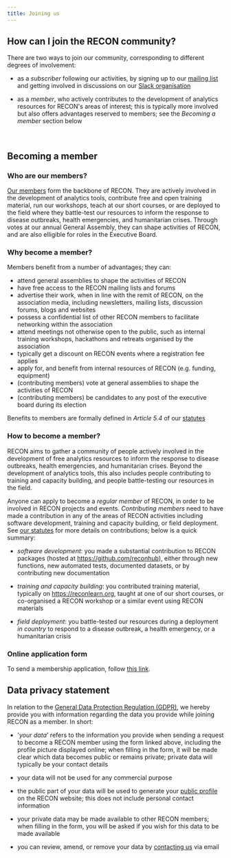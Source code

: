 ```yaml
---
title: Joining us
---
```



## How can I join the RECON community?

There are two ways to join our community, corresponding to different degrees of
involvement:

- as a *subscriber* following our activities, by signing up to our 
[mailing list](https://mailman.ic.ac.uk/mailman/listinfo/recon-forum) 
and getting involved in discussions on our
[Slack organisation](https://reconhub.slack.com)

- as a *member*, who actively contributes to the development of analytics
  resources for RECON's areas of interest; this is typically more involved but
  also offers advantages reserved to members; see the *Becoming a member*
  section below


<br>

## Becoming a member

### Who are our members?

[Our members](../people) form the backbone of RECON. They are actively involved in the
development of analytics tools, contribute free and open training material, run
our workshops, teach at our short courses, or are deployed to the field where
they battle-test our resources to inform the response to disease outbreaks,
health emergencies, and humanitarian crises. Through votes at our annual General
Assembly, they can shape activities of RECON, and are also elligible for roles
in the Executive Board. 


### Why become a member?

Members benefit from a number of advantages; they can:

- attend general assemblies to shape the activities of RECON
- have free access to the RECON mailing lists and forums
- advertise their work, when in line with the remit of RECON, on the association
  media, including newsletters, mailing lists, discussion forums, blogs and
  websites
- possess a confidential list of other RECON members to facilitate networking
  within the association
- attend meetings not otherwise open to the public, such as internal training
  workshops, hackathons and retreats organised by the association
- typically get a discount on RECON events where a registration fee applies
- apply for, and benefit from internal resources of RECON (e.g. funding,
  equipment)
- (contributing members) vote at general assemblies to shape the activities of RECON
- (contributing members) be candidates to any post of the executive board during its election

Benefits to members are formally defined in *Article 5.4* of our 
[statutes](documents/statutes_en_1.2.pdf)



### How to become a member?

RECON aims to gather a community of people actively involved in the development
of free analytics resources to inform the response to disease outbreaks, health
emergencies, and humanitarian crises. Beyond the development of analytics tools,
this also includes people contributing to training and capacity building, and
people battle-testing our resources in the field.


Anyone can apply to become a *regular member* of RECON, in order to be involved in
RECON projects and events. *Contributing members* need to have made a contribution
in any of the areas of RECON activities including software development, training
and capacity building, or field deployment. See 
[our statutes](https://www.repidemicsconsortium.org/documents/statutes_en_1.2.pdf) 
for more details on contributions; below is a quick summary:

- *software development*: you made a substantial contribution to RECON packages
  (hosted at https://github.com/reconhub), either through new functions, new
  automated tests, documented datasets, or by contributing new documentation
  
- *training and capacity building*: you contributed training material,
  typically on https://reconlearn.org, taught at one of our short courses, or
  co-organised a RECON workshop or a similar event using RECON materials
  
- *field deployment*: you battle-tested our resources during a deployment *in
  country* to respond to a disease outbreak, a health emergency, or a
  humanitarian crisis


### Online application form

To send a membership application, follow [this link](https://forms.gle/jew2yFz4HYTYJVKg6).


## Data privacy statement

In relation to the
[General Data Protection Regulation (GDPR)](https://ico.org.uk/for-organisations/guide-to-the-general-data-protection-regulation-gdpr/individual-rights/),
we hereby provide you with information regarding the data you provide while
joining RECON as a member. In short:

- '*your data*' refers to the information you provide when sending a request to
  become a RECON member using the form linked above, including the profile
  picture displayed online; when filling in the form, it will be made clear
  which data becomes public or remains private; private data will typically be
  your contact details
  
- your data will not be used for any commercial purpose

- the public part of your data will be used to generate your
  [public profile](../people) on the RECON
  website; this does not include personal contact information

- your private data may be made available to other RECON members; when filling
  in the form, you will be asked if you wish for this data to be made available

- you can review, amend, or remove your data by [contacting us](../contact) via
  email
  

